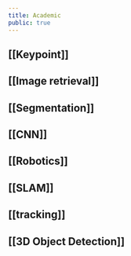 ```yaml
---
title: Academic
public: true
---
```


## [[Keypoint]] 
## [[Image retrieval]]
## [[Segmentation]]
## [[CNN]]
## [[Robotics]]
## [[SLAM]]
## [[tracking]]
## [[3D Object Detection]]
